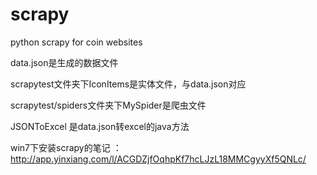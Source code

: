 # scrapy
python scrapy for coin websites

data.json是生成的数据文件

scrapytest文件夹下IconItems是实体文件，与data.json对应

scrapytest/spiders文件夹下MySpider是爬虫文件

JSONToExcel 是data.json转excel的java方法

win7下安装scrapy的笔记 ： http://app.yinxiang.com/l/ACGDZjfOqhpKf7hcLJzL18MMCgyyXf5QNLc/

